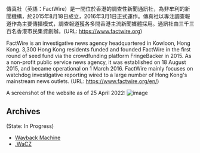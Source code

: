 
傳真社（英語：FactWire）是一間位於香港的調查性新聞通訊社，為非牟利的新聞機構，於2015年8月18日成立，2016年3月1日正式運作。傳真社以專注調查報道作為主要傳播模式，調查報道獲各多間香港主流新聞媒體採用。通訊社由三千三百名香港市民集資創辦。(URL: https://www.factwire.org)

FactWire is an investigative news agency headquartered in Kowloon, Hong Kong. 3,300 Hong Kong residents funded and founded FactWire in the first round of seed fund via the crowdfunding platform FringeBacker in 2015. As a non-profit public service news agency, it was established on 18 August 2015, and became operational on 1 March 2016. FactWire mainly focuses on watchdog investigative reporting wired to a large number of Hong Kong's mainstream news outlets. (URL: https://www.factwire.org/en/)

A screenshot of the website as of 25 April 2022:
![image](https://user-images.githubusercontent.com/103475460/165094356-ba7e0e95-da2e-456f-b7b8-9c7d287287ba.png)


## Archives
(State: In Progress)

- [Wayback Machine](https://web.archive.org/web/*/http://www.factwire.org/en/)
- [.WaCZ](TBD)
